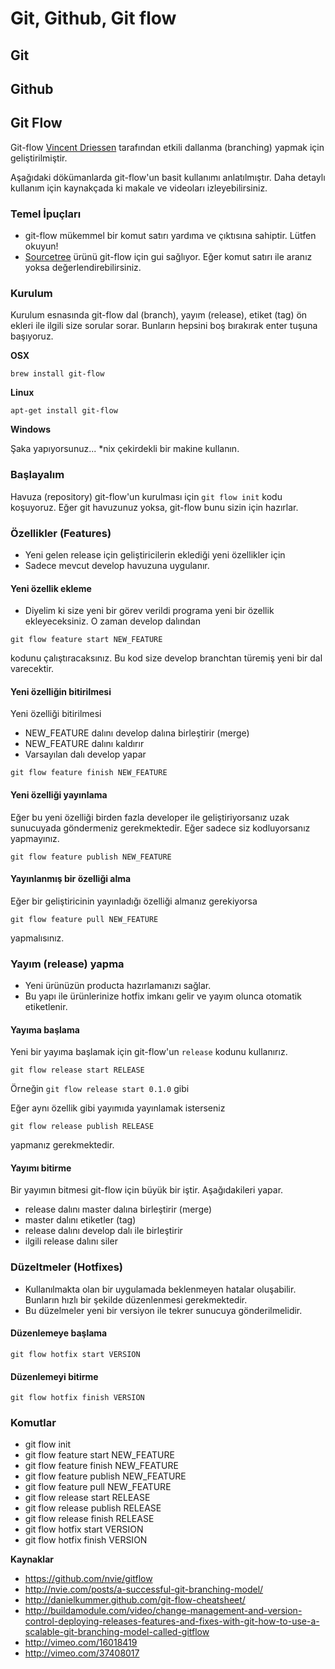 # Git, Github, Git flow

## Git

## Github

## Git Flow

Git-flow [Vincent Driessen](http://nvie.com/) tarafından etkili dallanma (branching) yapmak için geliştirilmiştir.

Aşağıdaki dökümanlarda git-flow'un basit kullanımı anlatılmıştır. Daha detaylı kullanım için kaynakçada ki makale ve videoları izleyebilirsiniz.

### Temel İpuçları

* git-flow mükemmel bir komut satırı yardıma ve çıktısına sahiptir. Lütfen okuyun!
* [Sourcetree](http://www.sourcetreeapp.com/) ürünü git-flow için gui sağlıyor. Eğer komut satırı ile aranız yoksa değerlendirebilirsiniz.

### Kurulum

Kurulum esnasında git-flow dal (branch), yayım (release), etiket (tag) ön ekleri ile ilgili size sorular sorar. Bunların hepsini boş bırakırak enter tuşuna başıyoruz.

**OSX**

`brew install git-flow`

**Linux**

`apt-get install git-flow`

**Windows**

Şaka yapıyorsunuz... *nix çekirdekli bir makine kullanın.

### Başlayalım

Havuza (repository) git-flow'un kurulması için  `git flow init` kodu koşuyoruz. 
Eğer git havuzunuz yoksa, git-flow bunu sizin için hazırlar.

### Özellikler (Features)

* Yeni gelen release için geliştiricilerin eklediği yeni özellikler için
* Sadece mevcut develop havuzuna uygulanır.

#### Yeni özellik ekleme

* Diyelim ki size yeni bir görev verildi programa yeni bir özellik ekleyeceksiniz. O zaman develop dalından 

`git flow feature start NEW_FEATURE` 

kodunu çalıştıracaksınız. Bu kod size develop branchtan türemiş yeni bir dal varecektir.

#### Yeni özelliğin bitirilmesi

Yeni özelliği bitirilmesi

* NEW_FEATURE dalını develop dalına birleştirir (merge)
* NEW_FEATURE dalını kaldırır
* Varsayılan dalı develop yapar

`git flow feature finish NEW_FEATURE`

#### Yeni özelliği yayınlama

Eğer bu yeni özelliği birden fazla developer ile geliştiriyorsanız uzak sunucuyada göndermeniz gerekmektedir. Eğer sadece siz kodluyorsanız yapmayınız.

`git flow feature publish NEW_FEATURE`

#### Yayınlanmış bir özelliği alma

Eğer bir geliştiricinin yayınladığı özelliği almanız gerekiyorsa

`git flow feature pull NEW_FEATURE`

yapmalısınız.

### Yayım (release) yapma

* Yeni ürünüzün producta hazırlamanızı sağlar.
* Bu yapı ile ürünlerinize hotfix imkanı gelir ve yayım olunca otomatik etiketlenir.

#### Yayıma başlama

Yeni bir yayıma başlamak için git-flow'un `release` kodunu kullanırız. 

`git flow release start RELEASE` 

Örneğin `git flow release start 0.1.0` gibi

Eğer aynı özellik gibi yayımıda yayınlamak isterseniz 

`git flow release publish RELEASE` 

yapmanız gerekmektedir.

#### Yayımı bitirme

Bir yayımın bitmesi git-flow için büyük bir iştir. Aşağıdakileri yapar.

* release dalını master dalına birleştirir (merge)
* master dalını etiketler (tag)
* release dalını develop dalı ile birleştirir
* ilgili release dalını siler

### Düzeltmeler (Hotfixes)

* Kullanılmakta olan bir uygulamada beklenmeyen hatalar oluşabilir. Bunların hızlı bir şekilde düzenlenmesi gerekmektedir.
* Bu düzelmeler yeni bir versiyon ile tekrer sunucuya gönderilmelidir.

#### Düzenlemeye başlama

`git flow hotfix start VERSION`

#### Düzenlemeyi bitirme

`git flow hotfix finish VERSION` 

### Komutlar

* git flow init
* git flow feature start NEW_FEATURE
* git flow feature finish NEW_FEATURE
* git flow feature publish NEW_FEATURE
* git flow feature pull NEW_FEATURE
* git flow release start RELEASE
* git flow release publish RELEASE
* git flow release finish RELEASE
* git flow hotfix start VERSION
* git flow hotfix finish VERSION

**Kaynaklar**

* https://github.com/nvie/gitflow
* http://nvie.com/posts/a-successful-git-branching-model/
* http://danielkummer.github.com/git-flow-cheatsheet/
* http://buildamodule.com/video/change-management-and-version-control-deploying-releases-features-and-fixes-with-git-how-to-use-a-scalable-git-branching-model-called-gitflow
* http://vimeo.com/16018419
* http://vimeo.com/37408017
